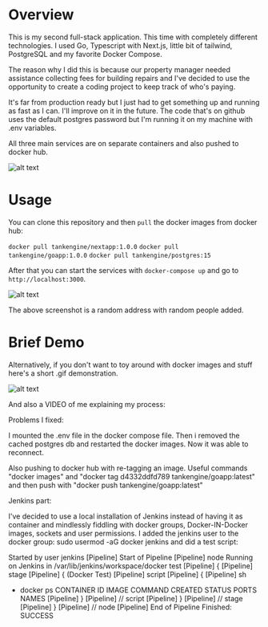 # Overview 
This is my second full-stack application. This time with completely different technologies.
I used Go, Typescript with Next.js, little bit of tailwind, PostgreSQL and my favorite Docker Compose.

The reason why I did this is because our property manager needed assistance collecting fees for building repairs
and I've decided to use the opportunity to create a coding project to keep track of who's paying.

It's far from production ready but I just had to get something up and running as fast as I can. I'll improve on it in the future.
The code that's on github uses the default postgres password but I'm running it on my machine with .env variables.

All three main services are on separate containers and also pushed to docker hub.

![alt text](assets/volume.png)

# Usage

You can clone this repository and then `pull` the docker images from docker hub:

`docker pull tankengine/nextapp:1.0.0`
`docker pull tankengine/goapp:1.0.0`
`docker pull tankengine/postgres:15`

After that you can start the services with `docker-compose up` and go to `http://localhost:3000`.

![alt text](assets/312321321.png)

The above screenshot is a random address with random people added.

# Brief Demo

Alternatively, if you don't want to toy around with docker images and stuff here's a short .gif demonstration.


![alt text](assets/Untitled-ezgif.com-optimize.gif)

And also a VIDEO of me explaining my process:



Problems I fixed:

I mounted the .env file in the docker compose file. 
Then i removed the cached postgres db and restarted the docker images.
Now it was able to reconnect.


Also pushing to docker hub with re-tagging an image.
Useful commands "docker images" and "docker tag d4332ddfd789 tankengine/goapp:latest" and then push with "docker push tankengine/goapp:latest"


Jenkins part:

I've decided to use a local installation of Jenkins instead of having it as container and mindlessly fiddling with docker groups, Docker-IN-Docker images, sockets
and user permissions.
I added the jenkins user to the docker group: sudo usermod -aG docker jenkins and did a test script:

Started by user jenkins
[Pipeline] Start of Pipeline
[Pipeline] node
Running on Jenkins in /var/lib/jenkins/workspace/docker test
[Pipeline] {
[Pipeline] stage
[Pipeline] { (Docker Test)
[Pipeline] script
[Pipeline] {
[Pipeline] sh
+ docker ps
CONTAINER ID   IMAGE     COMMAND   CREATED   STATUS    PORTS     NAMES
[Pipeline] }
[Pipeline] // script
[Pipeline] }
[Pipeline] // stage
[Pipeline] }
[Pipeline] // node
[Pipeline] End of Pipeline
Finished: SUCCESS
